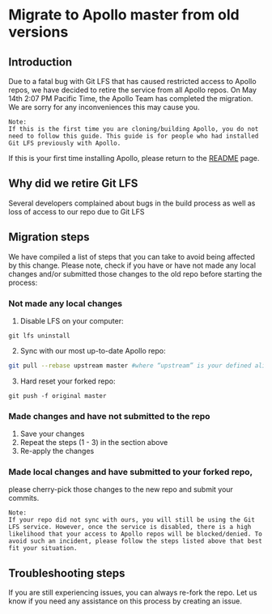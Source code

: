# Migrate to Apollo master from old versions

## Introduction

Due to a fatal bug with Git LFS that has caused restricted access to Apollo repos, we have decided to retire the service from all Apollo repos. On May 14th 2:07 PM Pacific Time, the Apollo Team has completed the migration. We are sorry for any inconveniences this may cause you.
```
Note:
If this is the first time you are cloning/building Apollo, you do not need to follow this guide. This guide is for people who had installed Git LFS previously with Apollo.
```
If this is your first time installing Apollo, please return to the [README](../../README.md) page.

## Why did we retire Git LFS

Several developers complained about bugs in the build process as well as loss of access to our repo due to Git LFS

## Migration steps

We have compiled a list of steps that you can take to avoid being affected by this change. Please note, check if you have or have not made any local changes and/or submitted those changes to the old repo before starting the process:

### Not made any local changes

1. Disable LFS on your computer:
```
git lfs uninstall
```

2. Sync with our most up-to-date Apollo repo:

```bash
git pull --rebase upstream master #where “upstream” is your defined alias of our Apollo repo
```

3. Hard reset your forked repo:
```
git push -f original master
```

###  Made changes and have not submitted to the repo

1. Save your changes
2. Repeat the steps (1 - 3) in the section above
3. Re-apply the changes


### Made local changes and have submitted to your forked repo,
please cherry-pick those changes to the new repo and submit your commits.

```
Note:
If your repo did not sync with ours, you will still be using the Git LFS service. However, once the service is disabled, there is a high likelihood that your access to Apollo repos will be blocked/denied. To avoid such an incident, please follow the steps listed above that best
fit your situation.
```

## Troubleshooting steps

If you are still experiencing issues, you can always re-fork the repo. Let us know if you need any assistance on this process by creating an issue.
